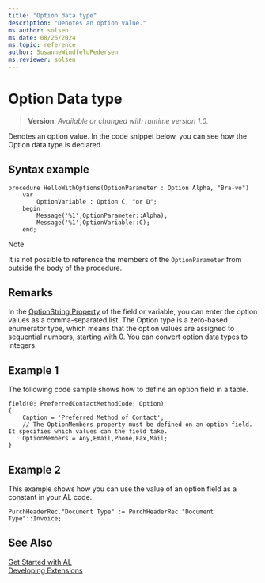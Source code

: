 ```yaml
---
title: "Option data type"
description: "Denotes an option value."
ms.author: solsen
ms.date: 08/26/2024
ms.topic: reference
author: SusanneWindfeldPedersen
ms.reviewer: solsen
---
```

[//]: # (START>DO_NOT_EDIT)
[//]: # (IMPORTANT:Do not edit any of the content between here and the END>DO_NOT_EDIT.)
[//]: # (Any modifications should be made in the .xml files in the ModernDev repo.)
# Option Data type
> **Version**: _Available or changed with runtime version 1.0._

Denotes an option value. In the code snippet below, you can see how the Option data type is declared.




[//]: # (IMPORTANT: END>DO_NOT_EDIT)

## Syntax example

```al
procedure HelloWithOptions(OptionParameter : Option Alpha, "Bra-vo")
    var 
        OptionVariable : Option C, "or D";
    begin
        Message('%1',OptionParameter::Alpha);
        Message('%1',OptionVariable::C);
    end;
```


> [!NOTE]  
> It is not possible to reference the members of the `OptionParameter` from outside the body of the procedure. 
  
## Remarks

In the [OptionString Property](../../properties/devenv-optionmembers-field-property.md) of the field or variable, you can enter the option values as a comma-separated list. The Option type is a zero-based enumerator type, which means that the option values are assigned to sequential numbers, starting with 0. You can convert option data types to integers.  
 <!-- 
 For more information about option variables in multilanguage-enabled applications, see [Developing Multilanguage-Enabled Applications](../../dynamics-nav/Developing-Multilanguage-Enabled-Applications.md).  
 --> 

## Example 1

The following code sample shows how to define an option field in a table.  
  
```al
field(0; PreferredContactMethodCode; Option)
{
    Caption = 'Preferred Method of Contact';
    // The OptionMembers property must be defined on an option field. It specifies which values can the field take.
    OptionMembers = Any,Email,Phone,Fax,Mail;
}
```

## Example 2

This example shows how you can use the value of an option field as a constant in your AL code.  
  
```al
PurchHeaderRec."Document Type" := PurchHeaderRec."Document Type"::Invoice;   
```

## See Also

[Get Started with AL](../../devenv-get-started.md)  
[Developing Extensions](../../devenv-dev-overview.md)